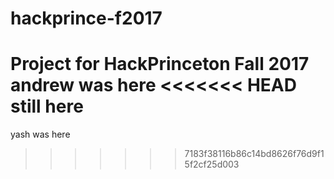 # hackprince-f2017
Project for HackPrinceton Fall 2017
andrew was here
<<<<<<< HEAD
still here
=======

yash was here
>>>>>>> 7183f38116b86c14bd8626f76d9f15f2cf25d003
